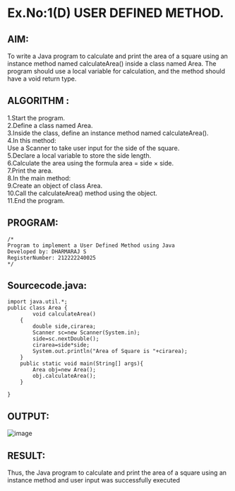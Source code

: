 # Ex.No:1(D) USER DEFINED METHOD.

## AIM:
To write a Java program to calculate and print the area of a square using an instance method named calculateArea() inside a class named Area. The program should use a local variable for calculation, and the method should have a void return type.

## ALGORITHM :
1.Start the program.  
2.Define a class named Area.   
3.Inside the class, define an instance method named calculateArea().  
4.In this method:  
Use a Scanner to take user input for the side of the square.  
5.Declare a local variable to store the side length.   
6.Calculate the area using the formula area = side × side.   
7.Print the area.   
8.In the main method:  
9.Create an object of class Area.   
10.Call the calculateArea() method using the object.   
11.End the program.  

## PROGRAM:
 ```
/*
Program to implement a User Defined Method using Java
Developed by: DHARMARAJ S
RegisterNumber: 212222240025
*/
```

## Sourcecode.java:
```
import java.util.*;
public class Area {
        void calculateArea()
    {
        double side,cirarea;
        Scanner sc=new Scanner(System.in);
        side=sc.nextDouble();
        cirarea=side*side;
        System.out.println("Area of Square is "+cirarea);
    }
    public static void main(String[] args){
        Area obj=new Area();
        obj.calculateArea();
    }
    
}

```

## OUTPUT:

![image](https://github.com/user-attachments/assets/930958bd-7353-4b20-9504-2bbe133cf195)


## RESULT:
Thus, the Java program to calculate and print the area of a square using an instance method and user input was successfully executed

